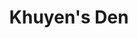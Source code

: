 ---
layout: ../../../layouts/PostLayout.astro
title: "Khuyen's Den"
info: 
    Location: 'Space near the Gatekeeper'
    Population: '50'
    Governance: 'Private station'
searchTerms: ["Khuyen's Den"]

---